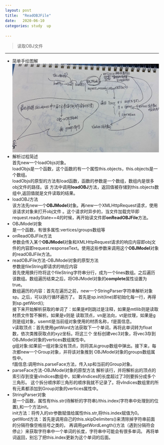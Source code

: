 ```yaml
---
layout: post
title:  "ReadOBJFile"
date:   2020-06-10
categories: study  up

---
```


> 读取OBJ文件


---
- 简单手绘图解  
![手绘图解](../pics/微信图片_20200610161704.jpg)
- 解析过程简述  
首先new一个loadObjs对象。  
loadObjs是一个函数，这个函数的有一个属性this.objects，this.objects是一个数组。  
loadObjs的原型的方法有load函数，函数的参数是一个数组，数组内是很多obj文件的路径。该
方法中调用**loadOBJ**方法，返回值被存储到this.objects数组中,返回值就是文件读取的结果。  
- loadOBJ方法    
该方法先new一个**OBJModel**对象。再new一个XMLHttpRequest请求，使用该请求对象来打开obj文件
。这个请求时异步的，当文件加载完毕即request.readyState==4的时候，再开始读文件即**onReadOBJFile**方法。
- OBJModel对象  
是一个函数，有很多属性:vertices/groups数组等
- onReadOBJFile方法  
参数会传入某个**OBJModel**对象和XMLHttpRequest请求的响应内容即obj文件的内容即request.responseText。使用这些参数来调用这个**OBJModel**对象的readOBJFile方法。  
- readOBJFile方法-OBJModel对象的原型方法  
参数是fileString即请求的响应内容  
首先使用换行符将这个fileString字符串分行，成为一个lines数组。之后遍历该数组。数组遍历结束之后，将OBJModel对象的**complete**属性设置为true。  
数组遍历的内容：首先在遍历之前，new一个StringParser字符串解析对象sp。之后，可以执行循环遍历了。
首先是sp.init(line)即初始化每一行，再得到sp.getWord();  
接下来开始解析获取的单词了：如果是#则跳过是注释，如果是mtllib则是读取材质文件暂不解析。如果是v则是
读取顶点，vn是法向，vt是纹理，如果是g则是组对象，usemtl是当前组对象使用的材质名称，f是面信息。  
v读取顶点：首先使用getWord方法获取下一个单词，再将此单词转为float数，依次类推获取点的xyz坐标。将这三个
坐标创建vec3对象，将vec3存到OBJModel对象的vertices数组属性中。  
g组对象:如果前一组对象没有顶点，则将其从group数组中弹出。接下来，每次都new一个Group对象，并将该对象推到
OBJModel对象的groups数组属性中。  
f面信息:调用this.parseFace方法，传入sp和当前的Group对象。
- parseFace方法-OBJModel对象的原型方法 
解析该行，并将解析出的顶点的索引存到变量vIndices数组中，如果vIndices的长度超过了3则要拆分成多个三角形。
这个拆分顺序即三角形的顺序我就不记录了。将vIndices数组里的所有元素都添加到Group对象的vertices属性中。
- StringParser对象  
是一个函数，属性有this.str(待解析的字符串)/this.index(字符串中处理到的位置),和一个方法init。  
init方法：将传入的str参数赋值给属性this.str,将this.index赋值为0。  
getWord方法：首先是调用自己的this.skipDelimiters()来清除掉字符串前面的分隔符像空格括号之类的，
再调用getWordLength()方法（遇到分隔符会停止）来获取字符串中一个单词的长度，字符串中可能会有很多单词。
再将单词返回，别忘了把this.index更新为这个单词的后面。


